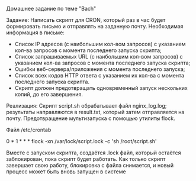 Домашнее задание по теме "Bach"

Задание:
Написать скрипт для CRON, который раз в час будет формировать письмо и отправлять на заданную почту.
Необходимая информация в письме:
- Список IP адресов (с наибольшим кол-вом запросов) с указанием кол-ва запросов c момента последнего запуска скрипта;
- Список запрашиваемых URL (с наибольшим кол-вом запросов) с указанием кол-ва запросов c момента последнего запуска скрипта;
- Ошибки веб-сервера/приложения c момента последнего запуска;
- Список всех кодов HTTP ответа с указанием их кол-ва с момента последнего запуска скрипта.
- Скрипт должен предотвращать одновременный запуск нескольких копий, до его завершения.


Реализация:
Скрипт script.sh обрабатывает файл nginx_log.log; результаты направляются в result.txt, который затем отправляется на почту. Предотвращение мультизапуска с помощью утилиты flock.

Файл /etc/crontab

0 * 1 * * *  flock -xn /var/lock/script.lock -c 'sh /root/script.sh'

Вместе с запуском скрипта, создаётся .lock файл, который остаётся заблокирован, пока скрипт будет работать. Как только скрипт завершает свою работу, блокировка с файла снимается, и новый процесс может быть вновь запущен в системе

